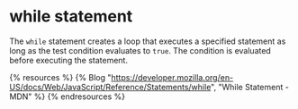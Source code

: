 # while statement

The `while` statement creates a loop that executes a specified statement as long as the test condition evaluates to `true`. The condition is evaluated before executing the statement. 

{% resources %}
  {% Blog "https://developer.mozilla.org/en-US/docs/Web/JavaScript/Reference/Statements/while", "While Statement - MDN" %}
{% endresources %}
